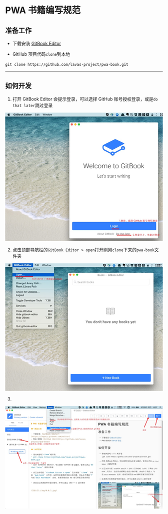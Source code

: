 # PWA 书籍编写规范

## 准备工作

- 下载安装 [GitBook Editor]()

- GitHub 项目代码`clone`到本地

`git clone https://github.com/lavas-project/pwa-book.git`

----

## 如何开发

1. 打开 GitBook Editor 会提示登录，可以选择 GitHub 账号授权登录，或是`do that later`跳过登录

![](img/0.0.1.jpg)


2. 点击顶部导航栏的`GitBook Editor > open`打开刚刚`clone`下来的`pwa-book`文件夹

![](img/0.0.2.jpg)

3. 

![](img/0.0.3.jpg)

